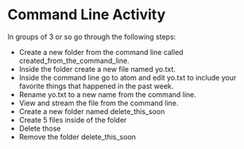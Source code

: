 # Command Line Activity
In groups of 3 or so go through the following steps:

- Create a new folder from the command line called created_from_the_command_line.
- Inside the folder create a new file named yo.txt.
- Inside the command line go to atom and edit yo.txt to include your favorite things that happened in the past week.
- Rename yo.txt to a new name from the command line.
- View and stream the file from the command line.
- Create a new folder named delete_this_soon
- Create 5 files inside of the folder
- Delete those
- Remove the folder delete_this_soon
